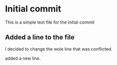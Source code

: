 # Initial commit

This is a simple text file for the initial commit

## Added a line to the file

I decided to change the wole line that was conflicted.

added a new line.
